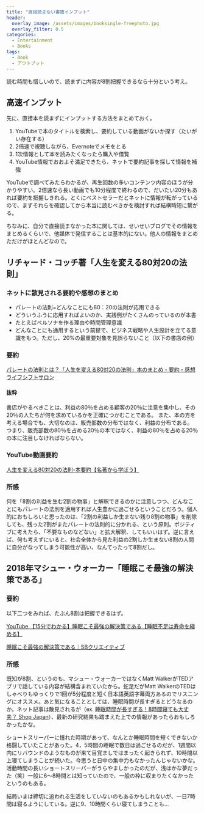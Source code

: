 ```yaml
---
title: "直接読まない書籍インプット"
header:
  overlay_image: /assets/images/booksingle-freephoto.jpg
  overlay_filter: 0.5
categories:
  - Entertainment
  - Books
tags:
  - Book
  - アウトプット
---
```


読む時間も惜しいので、読まずに内容が8割把握できるなら十分という考え。

## 高速インプット

先に、直接本を読まずにインプットする方法をまとめておく。

1. YouTubeで本のタイトルを検索し、要約している動画がないか探す（たいがい存在する）
1. 2倍速で視聴しながら、Evernoteでメモをとる
1. 1次情報として本を読みたくなったら購入や借覧
1. YouTube情報でおおよそ満足できたら、ネットで要約記事を探して情報を補強

YouTubeで調べてみたらわかるが、再生回数の多いコンテンツ内容のほうが分かりやすい。2倍速なら長い動画でも10分程度で終わるので、だいたい20分もあれば要約を把握しきれる。とくにベストセラーだとネットに情報が転がっているので、まずそれらを確認してから本当に読むべきかを検討すれば結構時短に繋がる。

ちなみに、自分で直接読まなかった本に関しては、せいぜいブログでその情報をまとめるくらいで、他媒体で発信することは基本的にない。他人の情報をまとめただけがほとんどなので。

## リチャード・コッチ著「人生を変える80対20の法則」

### ネットに散見される要約や感想のまとめ

- パレートの法則=どんなことにも80：20の法則が応用できる
- どういうふうに応用すればよいのか、実践例がたくさんのっているのが本書
- たとえばペルソナを作る理由や時間管理意識
- どんなことにも通用するという前提で、ビジネス戦略や人生設計を立てる意識をもつ。ただし、20%の最重要対象を見誤らないこと（以下の書店の例）

### 要約

[パレートの法則とは？「人生を変える80対20の法則」本のまとめ・要約・感想 ライフシフトサロン](https://www.evernote.com/shard/s651/nl/176547908/e647b60d-686b-4f6a-ab3a-219d12588533?title=%E3%83%91%E3%83%AC%E3%83%BC%E3%83%88%E3%81%AE%E6%B3%95%E5%89%87%E3%81%A8%E3%81%AF%EF%BC%9F%E3%80%8C%E4%BA%BA%E7%94%9F%E3%82%92%E5%A4%89%E3%81%88%E3%82%8B80%E5%AF%BE20%E3%81%AE%E6%B3%95%E5%89%87%E3%80%8D%EF%BD%9C%E6%9C%AC%E3%81%AE%E3%81%BE%E3%81%A8%E3%82%81%E3%83%BB%E8%A6%81%E7%B4%84%E3%83%BB%E6%84%9F%E6%83%B3%20%7C%20%E3%83%A9%E3%82%A4%E3%83%95%E3%82%B7%E3%83%95%E3%83%88%E3%82%B5%E3%83%AD%E3%83%B3)

#### 抜粋

書店がやるべきことは、利益の80％を占める顧客の20％に注意を集中し、その20％の人たちが何を求めているかを正確につかむことである。
また、本の方を考える場合でも、大切なのは、販売部数の分布ではなく、利益の分布である。
つまり、販売部数の80％を占める20％の本ではなく、利益の80％を占める20％の本に注目しなければならない。

### YouTube動画要約

[人生を変える80対20の法則-本要約【名著から学ぼう】](https://www.youtube.com/watch?v=INllQ8n3lZc)

### 所感

何を「8割の利益を生む2割の物事」と解釈できるのかに注意しつつ、どんなことにもパレートの法則を適用すれば人生豊かに過ごせるということだろう。個人的におもしろいと思ったのは、「2割の利益しか生まない残り8割の物事」を削除しても、残った2割がまたパレートの法則的に分かれる、という原則。ポジティブに考えたら、「不要なものなどない」と拡大解釈、してもいいはず。逆に言えば、何も考えずにいると、社会全体から見た利益の2割しか生まない8割の人間に自分がなってしまう可能性が高い、なんてったって8割だし。

## 2018年マシュー・ウォーカー「睡眠こそ最強の解決策である」

### 要約

以下二つをみれば、たぶん8割は把握できるはず。

[YouTube 【15分でわかる】睡眠こそ最強の解決策である【睡眠不足は寿命を縮める】](https://www.youtube.com/watch?v=FLuwSSNn-QI)

[睡眠こそ最強の解決策である｜SBクリエイティブ](https://www.evernote.com/shard/s651/nl/176547908/7bccb98e-8ad1-41fb-bbb2-684ce33a5c50?title=%E7%9D%A1%E7%9C%A0%E3%81%93%E3%81%9D%E6%9C%80%E5%BC%B7%E3%81%AE%E8%A7%A3%E6%B1%BA%E7%AD%96%E3%81%A7%E3%81%82%E3%82%8B%EF%BD%9CSB%E3%82%AF%E3%83%AA%E3%82%A8%E3%82%A4%E3%83%86%E3%82%A3%E3%83%96)

### 所感

既知が8割、というのも、マシュー・ウォーカーではなくMatt WalkerがTEDアプリで話している内容が結構含まれていたから。蛇足だがMatt WalkerのTEDはしゃべりもゆっくりで1回が5分程度と短く日本語英語字幕両方あるのでリスニングにオススメ。あと気になることとしては、睡眠時間が長すぎるとどうなるのか。ネット記事は散見されるが（ex. [睡眠時間が長すぎる！8時間寝ても大丈夫？ Shop Japan](https://www.shopjapan.co.jp/good-sleep-labo/article/073/)）、最新の研究結果も踏まえた上での情報があったらおもしろかったかな。

ショートスリーパーに憧れた時期があって、なんとか睡眠時間を短くできないか格闘していたことがあった。4，5時間の睡眠で数日は過ごせるのだが、1週間以内にリバウンドのようなものが来て目覚ましではまったく起きられず、10時間以上寝てしまうことが続いた。今思うと日中の集中力もなかったんじゃないかな。活動時間の長いショートスリーパーがうらやましかったのだが、浅はかな夢だった（笑）一般に6～8時間とは知っていたので、一般の枠に収まりたくなかったというのもある。

結局いまは締切に追われる生活をしていないのもあるかもしれないが、一日7時間は寝るようにしている。逆に9、10時間くらい寝てしまうことも...
